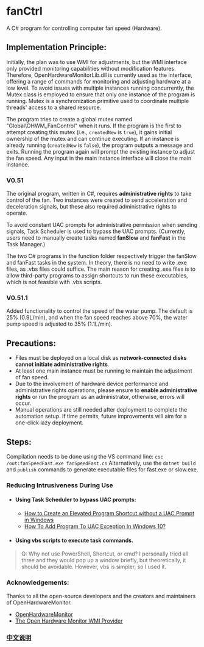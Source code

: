 # fanCtrl

A C# program for controlling computer fan speed (Hardware).

## Implementation Principle:
Initially, the plan was to use WMI for adjustments, but the WMI interface only provided monitoring capabilities without modification features. Therefore, OpenHardwareMonitorLib.dll is currently used as the interface, offering a range of commands for monitoring and adjusting hardware at a low level. To avoid issues with multiple instances running concurrently, the Mutex class is employed to ensure that only one instance of the program is running. Mutex is a synchronization primitive used to coordinate multiple threads' access to a shared resource.

The program tries to create a global mutex named "Global\\OHWM_FanControl" when it runs. If the program is the first to attempt creating this mutex (i.e., `createdNew` is `true`), it gains initial ownership of the mutex and can continue executing. If an instance is already running (`createdNew` is `false`), the program outputs a message and exits. Running the program again will prompt the existing instance to adjust the fan speed. Any input in the main instance interface will close the main instance.

### V0.51
The original program, written in C#, requires **administrative rights** to take control of the fan. Two instances were created to send acceleration and deceleration signals, but these also required administrative rights to operate.

To avoid constant UAC prompts for administrative permission when sending signals, Task Scheduler is used to bypass the UAC prompts. (Currently, users need to manually create tasks named **fanSlow** and **fanFast** in the Task Manager.)

The two C# programs in the function folder respectively trigger the fanSlow and fanFast tasks in the system. In theory, there is no need to write .exe files, as .vbs files could suffice. The main reason for creating .exe files is to allow third-party programs to assign shortcuts to run these executables, which is not feasible with .vbs scripts.

### V0.51.1
Added functionality to control the speed of the water pump. The default is 25% (0.9L/min), and when the fan speed reaches above 70%, the water pump speed is adjusted to 35% (1.1L/min).

## Precautions:
- Files must be deployed on a local disk as **network-connected disks cannot initiate administrative rights**.
- At least one main instance must be running to maintain the adjustment of fan speed.
- Due to the involvement of hardware device performance and administrative rights operations, please ensure to **enable administrative rights** or run the program as an administrator, otherwise, errors will occur.
- Manual operations are still needed after deployment to complete the automation setup. If time permits, future improvements will aim for a one-click lazy deployment.

## Steps:
Compilation needs to be done using the VS command line:
`csc /out:fanSpeedFast.exe fanSpeedFast.cs`
Alternatively, use the `dotnet build` and `publish` commands to generate executable files for fast.exe or slow.exe.

### Reducing Intrusiveness During Use
- #### Using Task Scheduler to bypass UAC prompts:
    - [How to Create an Elevated Program Shortcut without a UAC Prompt in Windows](https://www.sevenforums.com/tutorials/11949-elevated-program-shortcut-without-uac-prompt-create.html)
    - [How To Add Program To UAC Exception In Windows 10?](https://silicophilic.com/add-program-to-uac-exception/)
- #### Using vbs scripts to execute task commands.
> Q: Why not use PowerShell, Shortcut, or cmd?
I personally tried all three and they would pop up a window briefly, but theoretically, it should be avoidable. However, vbs is simpler, so I used it.

### Acknowledgements:
Thanks to all the open-source developers and the creators and maintainers of OpenHardwareMonitor.
- [OpenHardwareMonitor](https://github.com/openhardwaremonitor/openhardwaremonitor)
- [The Open Hardware Monitor WMI Provider](https://openhardwaremonitor.org/wordpress/wp-content/uploads/2011/04/OpenHardwareMonitor-WMI.pdf)


### [中文说明](README_CN.md)